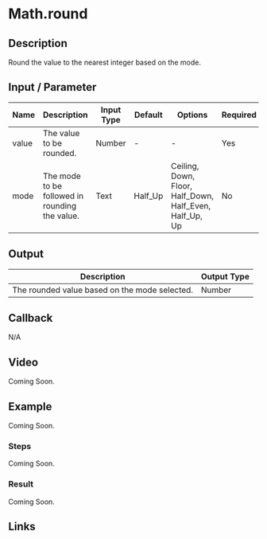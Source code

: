 # Math.round

## Description

Round the value to the nearest integer based on the mode.

## Input / Parameter

| Name | Description | Input Type | Default | Options | Required |
| ------ | ------ | ------ | ------ | ------ | ------ |
| value | The value to be rounded. | Number | - | - | Yes |
| mode | The mode to be followed in rounding the value. | Text | Half_Up | Ceiling, Down, Floor, Half_Down, Half_Even, Half_Up, Up | No |

## Output

| Description | Output Type |
| ------ | ------ |
| The rounded value based on the mode selected. | Number |

## Callback

N/A

## Video

Coming Soon.

## Example

Coming Soon.

### Steps

Coming Soon.

### Result

Coming Soon.

## Links